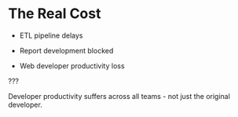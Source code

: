# The Real Cost

- ETL pipeline delays

- Report development blocked

- Web developer productivity loss

???

Developer productivity suffers across all teams - not just the original developer.
